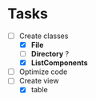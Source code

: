 # Tasks

- [ ] Create classes
  - [x] **File**
  - [ ] **Directory** ?
  - [x] **ListComponents**
- [ ] Optimize code
- [ ] Create view
  - [x] table
